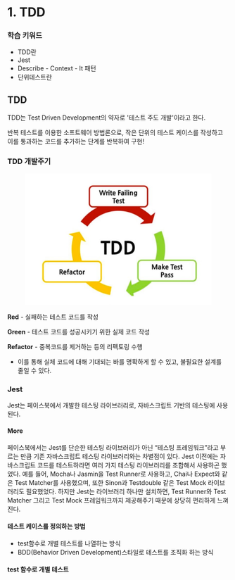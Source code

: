 # 1. TDD

### 학습 키워드

* TDD란
* Jest
* Describe - Context - It 패턴
* 단위테스트란



## TDD

TDD는 Test Driven Development의 약자로 '테스트 주도 개발'이라고 한다.

반복 테스트를 이용한 소프트웨어 방법론으로, 작은 단위의 테스트 케이스를 작성하고 이를 통과하는 코드를 추가하는 단계를 반복하여 구현!

### TDD 개발주기

<figure><img src="../.gitbook/assets/image.png" alt=""><figcaption></figcaption></figure>

**Red** - 실패하는 테스트 코드를 작성

**Green** - 테스트 코드를 성공시키기 위한 실제 코드 작성

**Refactor** - 중복코드를 제거하는 등의 리펙토링 수행

* 이를 통해 실체 코드에 대해 기대되는 바를 명확하게 할 수 있고, 불필요한 설계를 줄일 수 있다.



### Jest

Jest는 페이스북에서 개발한 테스팅 라이브러리로, 자바스크립트 기반의 테스팅에 사용된다.

#### More

페이스북에서는 Jest를 단순한 테스팅 라이브러리가 아닌 “테스팅 프레임워크”라고 부르는 만큼 기존 자바스크립트 테스팅 라이브러리와는 차별점이 있다. Jest 이전에는 자바스크립트 코드를 테스트하라면 여러 가지 테스팅 라이브러리를 조합해서 사용하곤 했었다. 예를 들어, Mocha나 Jasmin을 Test Runner로 사용하고, Chai나 Expect와 같은 Test Matcher를 사용했으며, 또한 Sinon과 Testdouble 같은 Test Mock 라이브러리도 필요했었다. 하지만 Jest는 라이브러리 하나만 설치하면, Test Runner와 Test Matcher 그리고 Test Mock 프레임워크까지 제공해주기 때문에 상당히 편리하게 느껴진다.



#### 테스트 케이스를 정의하는 방법

* test함수로 개별 테스트를 나열하는 방식
* BDD(Behavior Driven Development)스타일로 테스트를 조직화 하는 방식

#### test 함수로 개별 테스트

